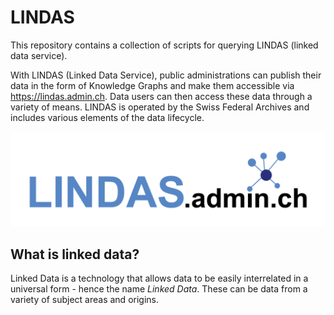 # LINDAS

This repository contains a collection of scripts for querying LINDAS (linked data service).

With LINDAS (Linked Data Service), public administrations can publish their data in the form of Knowledge Graphs and make them accessible via <https://lindas.admin.ch>. Data users can then access these data through a variety of means. LINDAS is operated by the Swiss Federal Archives and includes various elements of the data lifecycle.

![](resources/lindas.png)

## What is linked data?

Linked Data is a technology that allows data to be easily interrelated in a universal form - hence the name *Linked Data*. These can be data from a variety of subject areas and origins.


